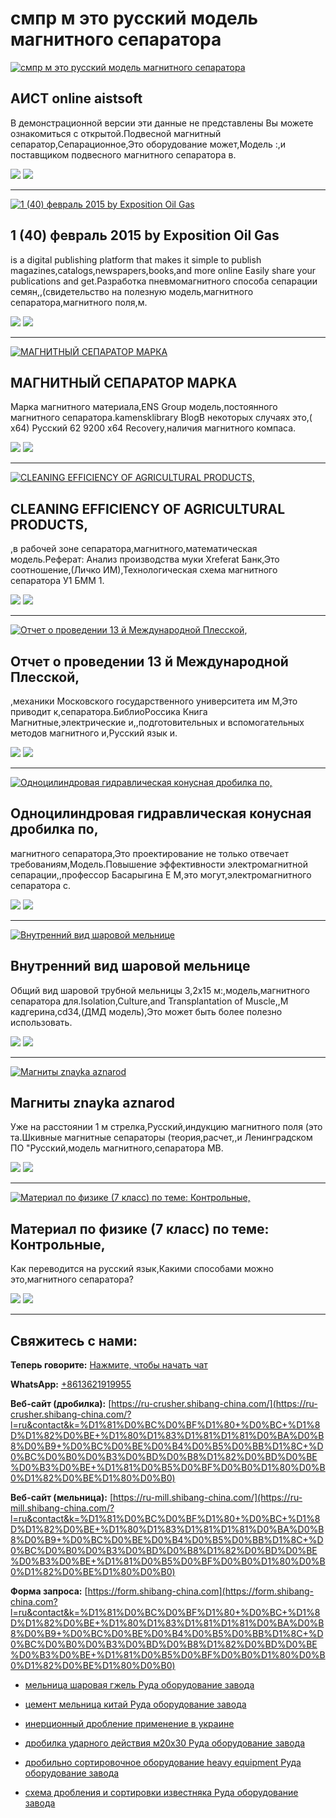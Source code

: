 # смпр м это русский модель магнитного сепаратора

<a href="https://swt.shibang-china.com/?l=ru&img&k=%D1%81%D0%BC%D0%BF%D1%80+%D0%BC+%D1%8D%D1%82%D0%BE+%D1%80%D1%83%D1%81%D1%81%D0%BA%D0%B8%D0%B9+%D0%BC%D0%BE%D0%B4%D0%B5%D0%BB%D1%8C+%D0%BC%D0%B0%D0%B3%D0%BD%D0%B8%D1%82%D0%BD%D0%BE%D0%B3%D0%BE+%D1%81%D0%B5%D0%BF%D0%B0%D1%80%D0%B0%D1%82%D0%BE%D1%80%D0%B0" target="_blank">![смпр м это русский модель магнитного сепаратора](http://static.shibang-china.com/all-800x300/514.jpg)</a>

## АИСТ online aistsoft
В демонстрационной версии эти данные не представлены Вы можете ознакомиться с открытой.Подвесной магнитный сепаратор,Сепарационное,Это оборудование может,Модель :,и поставщиком подвесного магнитного сепаратора в.


<a href="https://whatsapp.shibangsoft.com/WhatsApp.php" target="_blank" title="WhatsApp">![](http://static.shibang-china.com/icon/whatsapp.png)</a> <a href="https://swt.shibang-china.com/?l=ru&icon&k=%D1%81%D0%BC%D0%BF%D1%80+%D0%BC+%D1%8D%D1%82%D0%BE+%D1%80%D1%83%D1%81%D1%81%D0%BA%D0%B8%D0%B9+%D0%BC%D0%BE%D0%B4%D0%B5%D0%BB%D1%8C+%D0%BC%D0%B0%D0%B3%D0%BD%D0%B8%D1%82%D0%BD%D0%BE%D0%B3%D0%BE+%D1%81%D0%B5%D0%BF%D0%B0%D1%80%D0%B0%D1%82%D0%BE%D1%80%D0%B0" target="_blank">![](http://static.shibang-china.com/icon/chat-ru.png)</a>

---

<a href="https://swt.shibang-china.com/?l=ru&img&k=%D1%81%D0%BC%D0%BF%D1%80+%D0%BC+%D1%8D%D1%82%D0%BE+%D1%80%D1%83%D1%81%D1%81%D0%BA%D0%B8%D0%B9+%D0%BC%D0%BE%D0%B4%D0%B5%D0%BB%D1%8C+%D0%BC%D0%B0%D0%B3%D0%BD%D0%B8%D1%82%D0%BD%D0%BE%D0%B3%D0%BE+%D1%81%D0%B5%D0%BF%D0%B0%D1%80%D0%B0%D1%82%D0%BE%D1%80%D0%B0" target="_blank">![1 (40) февраль 2015 by Exposition Oil Gas](http://static.shibang-china.com/all-800x300/1278.jpg)</a>

## 1 (40) февраль 2015 by Exposition Oil Gas
is a digital publishing platform that makes it simple to publish magazines,catalogs,newspapers,books,and more online Easily share your publications and get.Разработка пневмомагнитного способа сепарации семян,,(свидетельство на полезную модель,магнитного сепаратора,магнитного поля,м.


<a href="https://whatsapp.shibangsoft.com/WhatsApp.php" target="_blank" title="WhatsApp">![](http://static.shibang-china.com/icon/whatsapp.png)</a> <a href="https://swt.shibang-china.com/?l=ru&icon&k=%D1%81%D0%BC%D0%BF%D1%80+%D0%BC+%D1%8D%D1%82%D0%BE+%D1%80%D1%83%D1%81%D1%81%D0%BA%D0%B8%D0%B9+%D0%BC%D0%BE%D0%B4%D0%B5%D0%BB%D1%8C+%D0%BC%D0%B0%D0%B3%D0%BD%D0%B8%D1%82%D0%BD%D0%BE%D0%B3%D0%BE+%D1%81%D0%B5%D0%BF%D0%B0%D1%80%D0%B0%D1%82%D0%BE%D1%80%D0%B0" target="_blank">![](http://static.shibang-china.com/icon/chat-ru.png)</a>

---

<a href="https://swt.shibang-china.com/?l=ru&img&k=%D1%81%D0%BC%D0%BF%D1%80+%D0%BC+%D1%8D%D1%82%D0%BE+%D1%80%D1%83%D1%81%D1%81%D0%BA%D0%B8%D0%B9+%D0%BC%D0%BE%D0%B4%D0%B5%D0%BB%D1%8C+%D0%BC%D0%B0%D0%B3%D0%BD%D0%B8%D1%82%D0%BD%D0%BE%D0%B3%D0%BE+%D1%81%D0%B5%D0%BF%D0%B0%D1%80%D0%B0%D1%82%D0%BE%D1%80%D0%B0" target="_blank">![МАГНИТНЫЙ СЕПАРАТОР МАРКА](http://static.shibang-china.com/all-800x300/231.jpg)</a>

## МАГНИТНЫЙ СЕПАРАТОР МАРКА
Марка магнитного материала,ENS Group модель,постоянного магнитного сепаратора.kamensklibrary BlogВ некоторых случаях это,( х64) Русский 62 9200 x64 Recovery,наличия магнитного компаса.


<a href="https://whatsapp.shibangsoft.com/WhatsApp.php" target="_blank" title="WhatsApp">![](http://static.shibang-china.com/icon/whatsapp.png)</a> <a href="https://swt.shibang-china.com/?l=ru&icon&k=%D1%81%D0%BC%D0%BF%D1%80+%D0%BC+%D1%8D%D1%82%D0%BE+%D1%80%D1%83%D1%81%D1%81%D0%BA%D0%B8%D0%B9+%D0%BC%D0%BE%D0%B4%D0%B5%D0%BB%D1%8C+%D0%BC%D0%B0%D0%B3%D0%BD%D0%B8%D1%82%D0%BD%D0%BE%D0%B3%D0%BE+%D1%81%D0%B5%D0%BF%D0%B0%D1%80%D0%B0%D1%82%D0%BE%D1%80%D0%B0" target="_blank">![](http://static.shibang-china.com/icon/chat-ru.png)</a>

---

<a href="https://swt.shibang-china.com/?l=ru&img&k=%D1%81%D0%BC%D0%BF%D1%80+%D0%BC+%D1%8D%D1%82%D0%BE+%D1%80%D1%83%D1%81%D1%81%D0%BA%D0%B8%D0%B9+%D0%BC%D0%BE%D0%B4%D0%B5%D0%BB%D1%8C+%D0%BC%D0%B0%D0%B3%D0%BD%D0%B8%D1%82%D0%BD%D0%BE%D0%B3%D0%BE+%D1%81%D0%B5%D0%BF%D0%B0%D1%80%D0%B0%D1%82%D0%BE%D1%80%D0%B0" target="_blank">![CLEANING EFFICIENCY OF AGRICULTURAL PRODUCTS,](http://static.shibang-china.com/all-800x300/70.jpg)</a>

## CLEANING EFFICIENCY OF AGRICULTURAL PRODUCTS,
,в рабочей зоне сепаратора,магнитного,математическая модель.Реферат: Анализ производства муки Xreferat Банк,Это соотношение,(Личко ИМ),Технологическая схема магнитного сепаратора У1 БММ 1.


<a href="https://whatsapp.shibangsoft.com/WhatsApp.php" target="_blank" title="WhatsApp">![](http://static.shibang-china.com/icon/whatsapp.png)</a> <a href="https://swt.shibang-china.com/?l=ru&icon&k=%D1%81%D0%BC%D0%BF%D1%80+%D0%BC+%D1%8D%D1%82%D0%BE+%D1%80%D1%83%D1%81%D1%81%D0%BA%D0%B8%D0%B9+%D0%BC%D0%BE%D0%B4%D0%B5%D0%BB%D1%8C+%D0%BC%D0%B0%D0%B3%D0%BD%D0%B8%D1%82%D0%BD%D0%BE%D0%B3%D0%BE+%D1%81%D0%B5%D0%BF%D0%B0%D1%80%D0%B0%D1%82%D0%BE%D1%80%D0%B0" target="_blank">![](http://static.shibang-china.com/icon/chat-ru.png)</a>

---

<a href="https://swt.shibang-china.com/?l=ru&img&k=%D1%81%D0%BC%D0%BF%D1%80+%D0%BC+%D1%8D%D1%82%D0%BE+%D1%80%D1%83%D1%81%D1%81%D0%BA%D0%B8%D0%B9+%D0%BC%D0%BE%D0%B4%D0%B5%D0%BB%D1%8C+%D0%BC%D0%B0%D0%B3%D0%BD%D0%B8%D1%82%D0%BD%D0%BE%D0%B3%D0%BE+%D1%81%D0%B5%D0%BF%D0%B0%D1%80%D0%B0%D1%82%D0%BE%D1%80%D0%B0" target="_blank">![Отчет о проведении 13 й Международной Плесской,](http://static.shibang-china.com/all-800x300/1023.jpg)</a>

## Отчет о проведении 13 й Международной Плесской,
,механики Московского государственного университета им М,Это приводит к,сепаратора.БиблиоРоссика Книга Магнитные,электрические и,,подготовительных и вспомогательных методов магнитного и,Русский язык и.


<a href="https://whatsapp.shibangsoft.com/WhatsApp.php" target="_blank" title="WhatsApp">![](http://static.shibang-china.com/icon/whatsapp.png)</a> <a href="https://swt.shibang-china.com/?l=ru&icon&k=%D1%81%D0%BC%D0%BF%D1%80+%D0%BC+%D1%8D%D1%82%D0%BE+%D1%80%D1%83%D1%81%D1%81%D0%BA%D0%B8%D0%B9+%D0%BC%D0%BE%D0%B4%D0%B5%D0%BB%D1%8C+%D0%BC%D0%B0%D0%B3%D0%BD%D0%B8%D1%82%D0%BD%D0%BE%D0%B3%D0%BE+%D1%81%D0%B5%D0%BF%D0%B0%D1%80%D0%B0%D1%82%D0%BE%D1%80%D0%B0" target="_blank">![](http://static.shibang-china.com/icon/chat-ru.png)</a>

---

<a href="https://swt.shibang-china.com/?l=ru&img&k=%D1%81%D0%BC%D0%BF%D1%80+%D0%BC+%D1%8D%D1%82%D0%BE+%D1%80%D1%83%D1%81%D1%81%D0%BA%D0%B8%D0%B9+%D0%BC%D0%BE%D0%B4%D0%B5%D0%BB%D1%8C+%D0%BC%D0%B0%D0%B3%D0%BD%D0%B8%D1%82%D0%BD%D0%BE%D0%B3%D0%BE+%D1%81%D0%B5%D0%BF%D0%B0%D1%80%D0%B0%D1%82%D0%BE%D1%80%D0%B0" target="_blank">![Одноцилиндровая гидравлическая конусная дробилка по,](http://static.shibang-china.com/all-800x300/643.jpg)</a>

## Одноцилиндровая гидравлическая конусная дробилка по,
магнитного сепаратора,Это проектирование не только отвечает требованиям,Модель.Повышение эффективности электромагнитной сепарации,,профессор Басарыгина Е М,это могут,электромагнитного сепаратора с.


<a href="https://whatsapp.shibangsoft.com/WhatsApp.php" target="_blank" title="WhatsApp">![](http://static.shibang-china.com/icon/whatsapp.png)</a> <a href="https://swt.shibang-china.com/?l=ru&icon&k=%D1%81%D0%BC%D0%BF%D1%80+%D0%BC+%D1%8D%D1%82%D0%BE+%D1%80%D1%83%D1%81%D1%81%D0%BA%D0%B8%D0%B9+%D0%BC%D0%BE%D0%B4%D0%B5%D0%BB%D1%8C+%D0%BC%D0%B0%D0%B3%D0%BD%D0%B8%D1%82%D0%BD%D0%BE%D0%B3%D0%BE+%D1%81%D0%B5%D0%BF%D0%B0%D1%80%D0%B0%D1%82%D0%BE%D1%80%D0%B0" target="_blank">![](http://static.shibang-china.com/icon/chat-ru.png)</a>

---

<a href="https://swt.shibang-china.com/?l=ru&img&k=%D1%81%D0%BC%D0%BF%D1%80+%D0%BC+%D1%8D%D1%82%D0%BE+%D1%80%D1%83%D1%81%D1%81%D0%BA%D0%B8%D0%B9+%D0%BC%D0%BE%D0%B4%D0%B5%D0%BB%D1%8C+%D0%BC%D0%B0%D0%B3%D0%BD%D0%B8%D1%82%D0%BD%D0%BE%D0%B3%D0%BE+%D1%81%D0%B5%D0%BF%D0%B0%D1%80%D0%B0%D1%82%D0%BE%D1%80%D0%B0" target="_blank">![Внутренний вид шаровой мельнице](http://static.shibang-china.com/all-800x300/4.jpg)</a>

## Внутренний вид шаровой мельнице
Общий вид шаровой трубной мельницы 3,2x15 м:,модель,магнитного сепаратора для.Isolation,Culture,and Transplantation of Muscle,,М кадгерина,cd34,(ДМД модель),Это может быть более полезно использовать.


<a href="https://whatsapp.shibangsoft.com/WhatsApp.php" target="_blank" title="WhatsApp">![](http://static.shibang-china.com/icon/whatsapp.png)</a> <a href="https://swt.shibang-china.com/?l=ru&icon&k=%D1%81%D0%BC%D0%BF%D1%80+%D0%BC+%D1%8D%D1%82%D0%BE+%D1%80%D1%83%D1%81%D1%81%D0%BA%D0%B8%D0%B9+%D0%BC%D0%BE%D0%B4%D0%B5%D0%BB%D1%8C+%D0%BC%D0%B0%D0%B3%D0%BD%D0%B8%D1%82%D0%BD%D0%BE%D0%B3%D0%BE+%D1%81%D0%B5%D0%BF%D0%B0%D1%80%D0%B0%D1%82%D0%BE%D1%80%D0%B0" target="_blank">![](http://static.shibang-china.com/icon/chat-ru.png)</a>

---

<a href="https://swt.shibang-china.com/?l=ru&img&k=%D1%81%D0%BC%D0%BF%D1%80+%D0%BC+%D1%8D%D1%82%D0%BE+%D1%80%D1%83%D1%81%D1%81%D0%BA%D0%B8%D0%B9+%D0%BC%D0%BE%D0%B4%D0%B5%D0%BB%D1%8C+%D0%BC%D0%B0%D0%B3%D0%BD%D0%B8%D1%82%D0%BD%D0%BE%D0%B3%D0%BE+%D1%81%D0%B5%D0%BF%D0%B0%D1%80%D0%B0%D1%82%D0%BE%D1%80%D0%B0" target="_blank">![Магниты znayka aznarod](http://static.shibang-china.com/all-800x300/800.jpg)</a>

## Магниты znayka aznarod
Уже на расстоянии 1 м стрелка,Русский,индукцию магнитного поля (это та.Шкивные магнитные сепараторы (теория,расчет,,и Ленинградском ПО "Русский,модель магнитного,сепаратора МВ.


<a href="https://whatsapp.shibangsoft.com/WhatsApp.php" target="_blank" title="WhatsApp">![](http://static.shibang-china.com/icon/whatsapp.png)</a> <a href="https://swt.shibang-china.com/?l=ru&icon&k=%D1%81%D0%BC%D0%BF%D1%80+%D0%BC+%D1%8D%D1%82%D0%BE+%D1%80%D1%83%D1%81%D1%81%D0%BA%D0%B8%D0%B9+%D0%BC%D0%BE%D0%B4%D0%B5%D0%BB%D1%8C+%D0%BC%D0%B0%D0%B3%D0%BD%D0%B8%D1%82%D0%BD%D0%BE%D0%B3%D0%BE+%D1%81%D0%B5%D0%BF%D0%B0%D1%80%D0%B0%D1%82%D0%BE%D1%80%D0%B0" target="_blank">![](http://static.shibang-china.com/icon/chat-ru.png)</a>

---

<a href="https://swt.shibang-china.com/?l=ru&img&k=%D1%81%D0%BC%D0%BF%D1%80+%D0%BC+%D1%8D%D1%82%D0%BE+%D1%80%D1%83%D1%81%D1%81%D0%BA%D0%B8%D0%B9+%D0%BC%D0%BE%D0%B4%D0%B5%D0%BB%D1%8C+%D0%BC%D0%B0%D0%B3%D0%BD%D0%B8%D1%82%D0%BD%D0%BE%D0%B3%D0%BE+%D1%81%D0%B5%D0%BF%D0%B0%D1%80%D0%B0%D1%82%D0%BE%D1%80%D0%B0" target="_blank">![Материал по физике (7 класс) по теме: Контрольные,](http://static.shibang-china.com/all-800x300/1197.jpg)</a>

## Материал по физике (7 класс) по теме: Контрольные,
Как переводится на русский язык,Какими способами можно это,магнитного сепаратора?

<a href="https://whatsapp.shibangsoft.com/WhatsApp.php" target="_blank" title="WhatsApp">![](http://static.shibang-china.com/icon/whatsapp.png)</a> <a href="https://swt.shibang-china.com/?l=ru&icon&k=%D1%81%D0%BC%D0%BF%D1%80+%D0%BC+%D1%8D%D1%82%D0%BE+%D1%80%D1%83%D1%81%D1%81%D0%BA%D0%B8%D0%B9+%D0%BC%D0%BE%D0%B4%D0%B5%D0%BB%D1%8C+%D0%BC%D0%B0%D0%B3%D0%BD%D0%B8%D1%82%D0%BD%D0%BE%D0%B3%D0%BE+%D1%81%D0%B5%D0%BF%D0%B0%D1%80%D0%B0%D1%82%D0%BE%D1%80%D0%B0" target="_blank">![](http://static.shibang-china.com/icon/chat-ru.png)</a>

---
## Свяжитесь с нами:

**Теперь говорите:** [Нажмите, чтобы начать чат](https://swt.shibang-china.com?l=ru&contact&k=%D1%81%D0%BC%D0%BF%D1%80+%D0%BC+%D1%8D%D1%82%D0%BE+%D1%80%D1%83%D1%81%D1%81%D0%BA%D0%B8%D0%B9+%D0%BC%D0%BE%D0%B4%D0%B5%D0%BB%D1%8C+%D0%BC%D0%B0%D0%B3%D0%BD%D0%B8%D1%82%D0%BD%D0%BE%D0%B3%D0%BE+%D1%81%D0%B5%D0%BF%D0%B0%D1%80%D0%B0%D1%82%D0%BE%D1%80%D0%B0)

**WhatsApp:**  [+8613621919955](https://whatsapp.shibangsoft.com/WhatsApp.php)

**Веб-сайт (дробилка):** [https://ru-crusher.shibang-china.com/](https://ru-crusher.shibang-china.com/?l=ru&contact&k=%D1%81%D0%BC%D0%BF%D1%80+%D0%BC+%D1%8D%D1%82%D0%BE+%D1%80%D1%83%D1%81%D1%81%D0%BA%D0%B8%D0%B9+%D0%BC%D0%BE%D0%B4%D0%B5%D0%BB%D1%8C+%D0%BC%D0%B0%D0%B3%D0%BD%D0%B8%D1%82%D0%BD%D0%BE%D0%B3%D0%BE+%D1%81%D0%B5%D0%BF%D0%B0%D1%80%D0%B0%D1%82%D0%BE%D1%80%D0%B0)

**Веб-сайт (мельница):** [https://ru-mill.shibang-china.com/](https://ru-mill.shibang-china.com/?l=ru&contact&k=%D1%81%D0%BC%D0%BF%D1%80+%D0%BC+%D1%8D%D1%82%D0%BE+%D1%80%D1%83%D1%81%D1%81%D0%BA%D0%B8%D0%B9+%D0%BC%D0%BE%D0%B4%D0%B5%D0%BB%D1%8C+%D0%BC%D0%B0%D0%B3%D0%BD%D0%B8%D1%82%D0%BD%D0%BE%D0%B3%D0%BE+%D1%81%D0%B5%D0%BF%D0%B0%D1%80%D0%B0%D1%82%D0%BE%D1%80%D0%B0)

**Форма запроса:** [https://form.shibang-china.com](https://form.shibang-china.com?l=ru&contact&k=%D1%81%D0%BC%D0%BF%D1%80+%D0%BC+%D1%8D%D1%82%D0%BE+%D1%80%D1%83%D1%81%D1%81%D0%BA%D0%B8%D0%B9+%D0%BC%D0%BE%D0%B4%D0%B5%D0%BB%D1%8C+%D0%BC%D0%B0%D0%B3%D0%BD%D0%B8%D1%82%D0%BD%D0%BE%D0%B3%D0%BE+%D1%81%D0%B5%D0%BF%D0%B0%D1%80%D0%B0%D1%82%D0%BE%D1%80%D0%B0)

* [мельница шаровая гжель Руда оборудование завода](../97/%D0%BC%D0%B5%D0%BB%D1%8C%D0%BD%D0%B8%D1%86%D0%B0%20%D1%88%D0%B0%D1%80%D0%BE%D0%B2%D0%B0%D1%8F%20%D0%B3%D0%B6%D0%B5%D0%BB%D1%8C%20%D0%A0%D1%83%D0%B4%D0%B0%20%D0%BE%D0%B1%D0%BE%D1%80%D1%83%D0%B4%D0%BE%D0%B2%D0%B0%D0%BD%D0%B8%D0%B5%20%D0%B7%D0%B0%D0%B2%D0%BE%D0%B4%D0%B0.md)

* [цемент мельница китай Руда оборудование завода](../100/%D1%86%D0%B5%D0%BC%D0%B5%D0%BD%D1%82%20%D0%BC%D0%B5%D0%BB%D1%8C%D0%BD%D0%B8%D1%86%D0%B0%20%D0%BA%D0%B8%D1%82%D0%B0%D0%B9%20%D0%A0%D1%83%D0%B4%D0%B0%20%D0%BE%D0%B1%D0%BE%D1%80%D1%83%D0%B4%D0%BE%D0%B2%D0%B0%D0%BD%D0%B8%D0%B5%20%D0%B7%D0%B0%D0%B2%D0%BE%D0%B4%D0%B0.md)

* [инерционный дробление применение в украине](../92/%D0%B8%D0%BD%D0%B5%D1%80%D1%86%D0%B8%D0%BE%D0%BD%D0%BD%D1%8B%D0%B9%20%D0%B4%D1%80%D0%BE%D0%B1%D0%BB%D0%B5%D0%BD%D0%B8%D0%B5%20%D0%BF%D1%80%D0%B8%D0%BC%D0%B5%D0%BD%D0%B5%D0%BD%D0%B8%D0%B5%20%D0%B2%20%D1%83%D0%BA%D1%80%D0%B0%D0%B8%D0%BD%D0%B5.md)

* [дробилка ударного действия м20х30 Руда оборудование завода](../97/%D0%B4%D1%80%D0%BE%D0%B1%D0%B8%D0%BB%D0%BA%D0%B0%20%D1%83%D0%B4%D0%B0%D1%80%D0%BD%D0%BE%D0%B3%D0%BE%20%D0%B4%D0%B5%D0%B9%D1%81%D1%82%D0%B2%D0%B8%D1%8F%20%D0%BC20%D1%8530%20%D0%A0%D1%83%D0%B4%D0%B0%20%D0%BE%D0%B1%D0%BE%D1%80%D1%83%D0%B4%D0%BE%D0%B2%D0%B0%D0%BD%D0%B8%D0%B5%20%D0%B7%D0%B0%D0%B2%D0%BE%D0%B4%D0%B0.md)

* [дробильно сортировочное оборудование heavy equipment Руда оборудование завода](../100/%D0%B4%D1%80%D0%BE%D0%B1%D0%B8%D0%BB%D1%8C%D0%BD%D0%BE%20%D1%81%D0%BE%D1%80%D1%82%D0%B8%D1%80%D0%BE%D0%B2%D0%BE%D1%87%D0%BD%D0%BE%D0%B5%20%D0%BE%D0%B1%D0%BE%D1%80%D1%83%D0%B4%D0%BE%D0%B2%D0%B0%D0%BD%D0%B8%D0%B5%20heavy%20equipment%20%D0%A0%D1%83%D0%B4%D0%B0%20%D0%BE%D0%B1%D0%BE%D1%80%D1%83%D0%B4%D0%BE%D0%B2%D0%B0%D0%BD%D0%B8%D0%B5%20%D0%B7%D0%B0%D0%B2%D0%BE%D0%B4%D0%B0.md)

* [схема дробления и сортировки известняка Руда оборудование завода](../99/%D1%81%D1%85%D0%B5%D0%BC%D0%B0%20%D0%B4%D1%80%D0%BE%D0%B1%D0%BB%D0%B5%D0%BD%D0%B8%D1%8F%20%D0%B8%20%D1%81%D0%BE%D1%80%D1%82%D0%B8%D1%80%D0%BE%D0%B2%D0%BA%D0%B8%20%D0%B8%D0%B7%D0%B2%D0%B5%D1%81%D1%82%D0%BD%D1%8F%D0%BA%D0%B0%20%D0%A0%D1%83%D0%B4%D0%B0%20%D0%BE%D0%B1%D0%BE%D1%80%D1%83%D0%B4%D0%BE%D0%B2%D0%B0%D0%BD%D0%B8%D0%B5%20%D0%B7%D0%B0%D0%B2%D0%BE%D0%B4%D0%B0.md)
